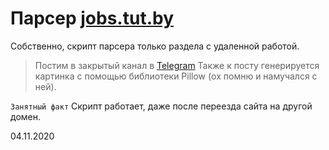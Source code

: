 # Парсер [jobs.tut.by](https://jobs.tut.by)
Собственно, скрипт парсера только раздела с удаленной работой.
> Постим в закрытый канал в [Telegram](https://t.me/joinchat/AAAAAEva0IKegVo4DAXiHg)
> Также к посту генерируется картинка с помощью библиотеки Pillow (ох помню и намучался с ней).

`Занятный факт` Скрипт работает, даже после переезда сайта на другой домен.

04.11.2020
